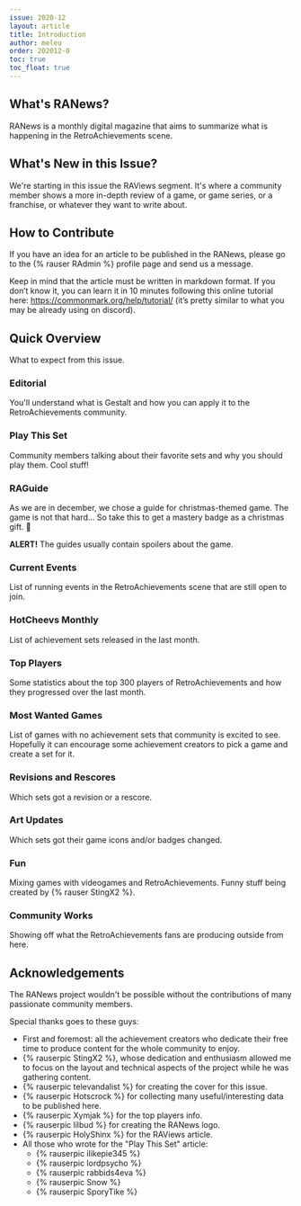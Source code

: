 ```yaml
---
issue: 2020-12
layout: article
title: Introduction
author: meleu
order: 202012-0
toc: true
toc_float: true
---
```


## What's RANews?

RANews is a monthly digital magazine that aims to summarize what is happening in the RetroAchievements scene.

## What's New in this Issue?

We're starting in this issue the RAViews segment. It's where a community member shows a more in-depth review of a game, or game series, or a franchise, or whatever they want to write about.

## How to Contribute

If you have an idea for an article to be published in the RANews, please go to the {% rauser RAdmin %} profile page and send us a message.

Keep in mind that the article must be written in markdown format. If you don’t know it, you can learn it in 10 minutes following this online tutorial here: <https://commonmark.org/help/tutorial/> (it’s pretty similar to what you may be already using on discord).


## Quick Overview

What to expect from this issue.


### Editorial

You'll understand what is Gestalt and how you can apply it to the RetroAchievements community.


### Play This Set

Community members talking about their favorite sets and why you should play them. Cool stuff!


### RAGuide

As we are in december, we chose a guide for christmas-themed game. The game is not that hard... So take this to get a mastery badge as a christmas gift. :christmas_tree:

**ALERT!** The guides usually contain spoilers about the game.


### Current Events

List of running events in the RetroAchievements scene that are still open to join.


### HotCheevs Monthly

List of achievement sets released in the last month.


### Top Players

Some statistics about the top 300 players of RetroAchievements and how they progressed over the last month.


### Most Wanted Games

List of games with no achievement sets that community is excited to see. Hopefully it can encourage some achievement creators to pick a game and create a set for it.


### Revisions and Rescores

Which sets got a revision or a rescore.


### Art Updates

Which sets got their game icons and/or badges changed.


### Fun

Mixing games with videogames and RetroAchievements. Funny stuff being created by {% rauser StingX2 %}.


### Community Works

Showing off what the RetroAchievements fans are producing outside from here.



## Acknowledgements

The RANews project wouldn't be possible without the contributions of many passionate community members.

Special thanks goes to these guys:

- First and foremost: all the achievement creators who dedicate their free time to produce content for the whole community to enjoy.
- {% rauserpic StingX2 %}, whose dedication and enthusiasm allowed me to focus on the layout and technical aspects of the project while he was gathering content.
- {% rauserpic televandalist %} for creating the cover for this issue.
- {% rauserpic Hotscrock %} for collecting many useful/interesting data to be published here.
- {% rauserpic Xymjak %} for the top players info.
- {% rauserpic lilbud %} for creating the RANews logo.
- {% rauserpic HolyShinx %} for the RAViews article.
- All those who wrote for the "Play This Set" article:
    - {% rauserpic ilikepie345 %}
    - {% rauserpic lordpsycho %}
    - {% rauserpic rabbids4eva %}
    - {% rauserpic Snow %}
    - {% rauserpic SporyTike %}
